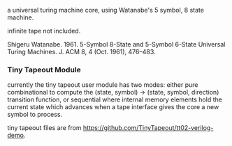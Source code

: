 a universal turing machine core, using Watanabe's 5 symbol, 8 state machine.

infinite tape not included.

Shigeru Watanabe. 1961. 5-Symbol 8-State and 5-Symbol 6-State Universal Turing Machines. J. ACM 8, 4 (Oct. 1961), 476–483.

### Tiny Tapeout Module

currently the tiny tapeout user module has two modes: either pure combinational
to compute the (state, symbol) -> (state, symbol, direction) transition
function, or sequential where internal memory elements hold the current state
which advances when a tape interface gives the core a new symbol to process.

tiny tapeout files are from https://github.com/TinyTapeout/tt02-verilog-demo.
